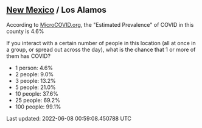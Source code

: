 
## [New Mexico](/united-states/new-mexico) / Los Alamos

According to [MicroCOVID.org](http://microcovid.org),
the "Estimated Prevalence" of COVID in this county is 4.6%

If you interact with a certain number of people in this location
(all at once in a group, or spread out across the day), what is the chance that
1 or more of them has COVID?

- 1 person: 4.6%
- 2 people: 9.0%
- 3 people: 13.2%
- 5 people: 21.0%
- 10 people: 37.6%
- 25 people: 69.2%
- 100 people: 99.1%

Last updated: 2022-06-08 00:59:08.450788 UTC
